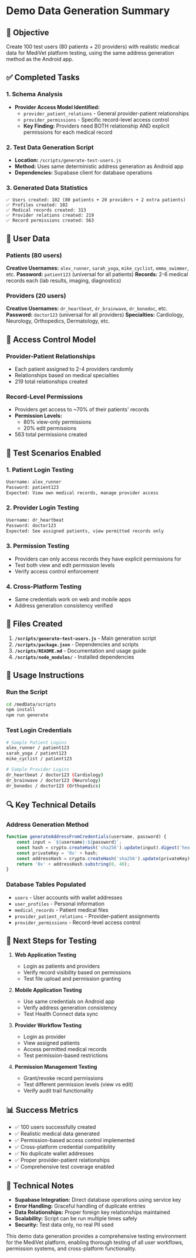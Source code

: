 # Demo Data Generation Summary

## 🎯 Objective
Create 100 test users (80 patients + 20 providers) with realistic medical data for MediVet platform testing, using the same address generation method as the Android app.

## ✅ Completed Tasks

### 1. Schema Analysis
- **Provider Access Model Identified:**
  - `provider_patient_relations` - General provider-patient relationships
  - `provider_permissions` - Specific record-level access control
  - **Key Finding:** Providers need BOTH relationship AND explicit permissions for each medical record

### 2. Test Data Generation Script
- **Location:** `/scripts/generate-test-users.js`
- **Method:** Uses same deterministic address generation as Android app
- **Dependencies:** Supabase client for database operations

### 3. Generated Data Statistics
```
✅ Users created: 102 (80 patients + 20 providers + 2 extra patients)
✅ Profiles created: 102
✅ Medical records created: 313
✅ Provider relations created: 219
✅ Record permissions created: 563
```

## 👥 User Data

### Patients (80 users)
**Creative Usernames:** `alex_runner`, `sarah_yoga`, `mike_cyclist`, `emma_swimmer`, etc.
**Password:** `patient123` (universal for all patients)
**Records:** 2-6 medical records each (lab results, imaging, diagnostics)

### Providers (20 users)
**Creative Usernames:** `dr_heartbeat`, `dr_brainwave`, `dr_bonedoc`, etc.
**Password:** `doctor123` (universal for all providers)
**Specialties:** Cardiology, Neurology, Orthopedics, Dermatology, etc.

## 🔐 Access Control Model

### Provider-Patient Relationships
- Each patient assigned to 2-4 providers randomly
- Relationships based on medical specialties
- 219 total relationships created

### Record-Level Permissions
- Providers get access to ~70% of their patients' records
- **Permission Levels:**
  - 80% view-only permissions
  - 20% edit permissions
- 563 total permissions created

## 🧪 Test Scenarios Enabled

### 1. Patient Login Testing
```bash
Username: alex_runner
Password: patient123
Expected: View own medical records, manage provider access
```

### 2. Provider Login Testing
```bash
Username: dr_heartbeat
Password: doctor123
Expected: See assigned patients, view permitted records only
```

### 3. Permission Testing
- Providers can only access records they have explicit permissions for
- Test both view and edit permission levels
- Verify access control enforcement

### 4. Cross-Platform Testing
- Same credentials work on web and mobile apps
- Address generation consistency verified

## 📁 Files Created

1. **`/scripts/generate-test-users.js`** - Main generation script
2. **`/scripts/package.json`** - Dependencies and scripts
3. **`/scripts/README.md`** - Documentation and usage guide
4. **`/scripts/node_modules/`** - Installed dependencies

## 🚀 Usage Instructions

### Run the Script
```bash
cd /medData/scripts
npm install
npm run generate
```

### Test Login Credentials
```bash
# Sample Patient Logins
alex_runner / patient123
sarah_yoga / patient123
mike_cyclist / patient123

# Sample Provider Logins
dr_heartbeat / doctor123 (Cardiology)
dr_brainwave / doctor123 (Neurology)
dr_bonedoc / doctor123 (Orthopedics)
```

## 🔍 Key Technical Details

### Address Generation Method
```javascript
function generateAddressFromCredentials(username, password) {
    const input = `${username}:${password}`;
    const hash = crypto.createHash('sha256').update(input).digest('hex');
    const privateKey = '0x' + hash;
    const addressHash = crypto.createHash('sha256').update(privateKey).digest('hex');
    return '0x' + addressHash.substring(0, 40);
}
```

### Database Tables Populated
- `users` - User accounts with wallet addresses
- `user_profiles` - Personal information
- `medical_records` - Patient medical files
- `provider_patient_relations` - Provider-patient assignments
- `provider_permissions` - Record-level access control

## 🎯 Next Steps for Testing

1. **Web Application Testing**
   - Login as patients and providers
   - Verify record visibility based on permissions
   - Test file upload and permission granting

2. **Mobile Application Testing**
   - Use same credentials on Android app
   - Verify address generation consistency
   - Test Health Connect data sync

3. **Provider Workflow Testing**
   - Login as provider
   - View assigned patients
   - Access permitted medical records
   - Test permission-based restrictions

4. **Permission Management Testing**
   - Grant/revoke record permissions
   - Test different permission levels (view vs edit)
   - Verify audit trail functionality

## 📊 Success Metrics

- ✅ 100 users successfully created
- ✅ Realistic medical data generated
- ✅ Permission-based access control implemented
- ✅ Cross-platform credential compatibility
- ✅ No duplicate wallet addresses
- ✅ Proper provider-patient relationships
- ✅ Comprehensive test coverage enabled

## 🔧 Technical Notes

- **Supabase Integration:** Direct database operations using service key
- **Error Handling:** Graceful handling of duplicate entries
- **Data Relationships:** Proper foreign key relationships maintained
- **Scalability:** Script can be run multiple times safely
- **Security:** Test data only, no real PII used

This demo data generation provides a comprehensive testing environment for the MediVet platform, enabling thorough testing of all user workflows, permission systems, and cross-platform functionality.
